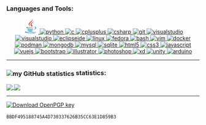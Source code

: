 <h3 align="left">Languages and Tools:</h3>
	<p align="center">
		<a href="https://www.java.com" target="_blank" rel="noreferrer"> <img src="https://raw.githubusercontent.com/devicons/devicon/master/icons/java/java-original.svg" alt="java" width="40" height="40"/> </a>
		<a href="https://www.python.org" target="_blank" rel="noreferrer"> <img src="https://cdn.simpleicons.org/python/#3776AB" alt="python" width="40" height="40"/> </a>
		<a href="https://www.cprogramming.com/" target="_blank" rel="noreferrer"> <img src="https://cdn.simpleicons.org/c/#A8B9CC" alt="c" width="40" height="40"/> </a>
		<a href="https://www.w3schools.com/cpp/" target="_blank" rel="noreferrer"> <img src="https://cdn.simpleicons.org/cplusplus/#00599C" alt="cplusplus" width="40" height="40"/> </a>
		<a href="https://www.w3schools.com/cs/" target="_blank" rel="noreferrer"> <img src="https://cdn.simpleicons.org/Csharp/#512BD4" alt="csharp" width="40" height="40" /> </a>
		<a href="https://git-scm.com/" target="_blank" rel="noreferrer"> <img src="https://cdn.simpleicons.org/git/#F05032" alt="git" width="40" height="40"/> </a>
		<a href="https://visualstudio.microsoft.com/" target="_blank" rel="noreferrer"> <img src="https://cdn.simpleicons.org/visualstudio/#5C2D91" alt="visualstudio" width="40" height="40" /> </a>
		<a href="https://code.visualstudio.com/" target="_blank" rel="noreferrer"> <img src="https://cdn.simpleicons.org/visualstudiocode/#007ACC" alt="visualstudio" width="40" height="40" /> </a>
		<a href="https://www.eclipse.org/ide/" target="_blank" rel="noreferrer"> <img src="https://cdn.simpleicons.org/eclipseide/#2C2255" alt="eclipseide" width="40" height="40" /> </a>
		<a href="https://www.linux.org/" target="_blank" rel="noreferrer"> <img src="https://cdn.simpleicons.org/linux/#FCC624" alt="linux" width="40" height="40"/> </a>
		<a href="https://fedoraproject.org/" target="_blank" rel="noreferrer"> <img src="https://cdn.simpleicons.org/fedora/#51A2DA" alt="fedora" width="40" height="40"/> </a>
		<a href="https://www.gnu.org/software/bash/" target="_blank" rel="noreferrer"> <img src="https://cdn.simpleicons.org/gnubash/#4EAA25" alt="bash" width="40" height="40"/> </a>
  	<a href="https://www.vim.org/" target="_blank" rel="noreferrer"> <img src="https://cdn.simpleicons.org/vim/#019733" alt="vim" width="40" height="40" /> </a>
	  <a href="https://www.docker.com/" target="_blank" rel="noreferrer"> <img src="https://cdn.simpleicons.org/docker/#2496ED" alt="docker" width="40" height="40"/> </a>
		<a href="https://www.podman.io/" target="_blank" rel="noreferrer"> <img src="https://cdn.jsdelivr.net/gh/devicons/devicon/icons/podman/podman-original.svg" alt="podman" width="40" height="40"/> </a>
		<a href="https://www.mongodb.com/" target="_blank" rel="noreferrer"> <img src="https://cdn.simpleicons.org/mongodb/#47A248" alt="mongodb" width="40" height="40"/> </a>
		<a href="https://www.mysql.com/" target="_blank" rel="noreferrer"> <img src="https://cdn.simpleicons.org/mysql/#4479A1" alt="mysql" width="40" height="40"/> </a>
		<a href="https://www.sqlite.org/index.html" target="_blank" rel="noreferrer"> <img src="https://cdn.simpleicons.org/sqlite/#003B57" alt="sqlite" width="40" height="40"/> </a>
		<a href="https://www.w3.org/html/" target="_blank" rel="noreferrer"> <img src="https://cdn.simpleicons.org/html5/#E34F26" alt="html5" width="40" height="40"/> </a>
		<a href="https://www.w3schools.com/css/" target="_blank" rel="noreferrer"> <img src="https://cdn.simpleicons.org/css3/#1572B6" alt="css3" width="40" height="40"/> </a>
		<a href="https://developer.mozilla.org/en-US/docs/Web/JavaScript" target="_blank" rel="noreferrer"> <img src="https://cdn.simpleicons.org/javascript/#F7DF1E" alt="javascript" width="40" height="40"/> </a>
		<a href="https://vuejs.org/" target="_blank" rel="noreferrer"> <img src="https://cdn.simpleicons.org/vuedotjs/#4FC08D" alt="vuejs" width="40" height="40"/> </a>
		<a href="https://getbootstrap.com" target="_blank" rel="noreferrer"> <img src="https://cdn.simpleicons.org/bootstrap/#7952B3" alt="bootstrap" width="40" height="40"/> </a>
		<a href="https://www.adobe.com/in/products/illustrator.html" target="_blank" rel="noreferrer"> <img src="https://cdn.simpleicons.org/adobeillustrator/#FF9A00" alt="illustrator" width="40" height="40"/> </a>
		<a href="https://www.photoshop.com/en" target="_blank" rel="noreferrer"> <img src="https://cdn.simpleicons.org/adobephotoshop/#31A8FF" alt="photoshop" width="40" height="40"/> </a>
	  <a href="https://www.adobe.com/products/xd.html" target="_blank" rel="noreferrer"> <img src="https://cdn.simpleicons.org/adobexd/#FF61F6" alt="xd" width="40" height="40"/> </a>
		<a href="https://unity.com/" target="_blank" rel="noreferrer"> <img src="https://cdn.simpleicons.org/unity/#000000" alt="unity" width="40" height="40"/> </a>
		<a href="https://www.arduino.cc/" target="_blank" rel="noreferrer"> <img src="https://cdn.simpleicons.org/arduino/#00878F" alt="arduino" width="40" height="40"/> </a>
	</p>

---
<p align="left">
  <h3 align="left"> <img align="center" src="https://cdn.simpleicons.org/github/#181717" alt="my GitHub statistics" width="24" height="24"/> statistics:</h3>
</p>

<a href="https://github.com/Man2Dev/Man2Dev/blob/master/README.md" alt="my github stats">
  <img height=200 align="center" src="https://github-readme-stats.vercel.app/api?username=man2dev&rank_icon=github&show_icons=hide&hide=contribs&hide_border=true&card_width=320&theme=ayu-mirage" />
</a>
<a href="https://github.com/Man2Dev/Man2Dev/blob/master/README.md" alt="my top languages">
  <img height=200 align="center" src="https://github-readme-stats.vercel.app/api/top-langs?username=man2dev&layout=compact&langs_count=8&card_width=320&hide_border=true&theme=ayu-mirage" />
</a>

---
[![Download OpenPGP key](https://custom-icon-badges.demolab.com/badge/Download_OpenPGP_Key-1F2430.svg?logo=shield-lock&logoColor=D2B270)](https://keys.openpgp.org/vks/v1/by-fingerprint/BBDF495188745A4D730337626B35CC63E1D859B3)
````
BBDF495188745A4D730337626B35CC63E1D859B3
````
